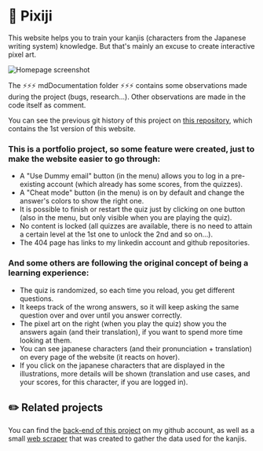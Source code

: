 # 🌸 Pixiji

This website helps you to train your kanjis (characters from the Japanese writing system) knowledge. But that's mainly an excuse to create interactive pixel art.

![Homepage screenshot](https://user-images.githubusercontent.com/24965333/116855558-e27d4900-abf9-11eb-85e8-5defb196eb01.png)

The ⚡⚡⚡ mdDocumentation folder ⚡⚡⚡ contains some observations made during the project (bugs, research...). Other observations are made in the code itself as comment.

You can see the previous git history of this project on [this repository](https://github.com/ludivineConstanti/Pixiji), which contains the 1st version of this website.

### This is a portfolio project, so some feature were created, just to make the website easier to go through:

- A "Use Dummy email" button (in the menu) allows you to log in a pre-existing account (which already has some scores, from the quizzes).
- A "Cheat mode" button (in the menu) is on by default and change the answer's colors to show the right one.
- It is possible to finish or restart the quiz just by clicking on one button (also in the menu, but only visible when you are playing the quiz).
- No content is locked (all quizzes are available, there is no need to attain a certain level at the 1st one to unlock the 2nd and so on...).
- The 404 page has links to my linkedin account and github repositories.

### And some others are following the original concept of being a learning experience:

- The quiz is randomized, so each time you reload, you get different questions.
- It keeps track of the wrong answers, so it will keep asking the same question over and over until you answer correctly.
- The pixel art on the right (when you play the quiz) show you the answers again (and their translation), if you want to spend more time looking at them.
- You can see japanese characters (and their pronunciation + translation) on every page of the website (it reacts on hover).
- If you click on the japanese characters that are displayed in the illustrations, more details will be shown (translation and use cases, and your scores, for this character, if you are logged in).

## ✏️ Related projects

You can find the [back-end of this project](https://github.com/ludivineConstanti/pixiji-data) on my github account, as well as a small [web scraper](https://github.com/ludivineConstanti/pixiji-web-scraper) that was created to gather the data used for the kanjis.
